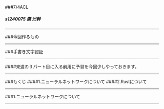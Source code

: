###7/4ACL

##### s1240075 棗 光幹

---

###今回作るもの

---

###手書き文字認証

---

####来週の３パート目に入る前用に予習を今回少しやっておきます。

---

###もくじ
####1.ニューラルネットワークについて
####2.Rustについて

---

###1.ニューラルネットワークについて

---
